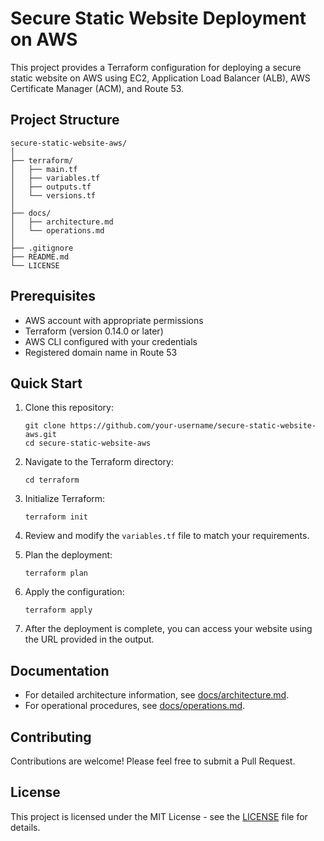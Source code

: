 # Secure Static Website Deployment on AWS

This project provides a Terraform configuration for deploying a secure static website on AWS using EC2, Application Load Balancer (ALB), AWS Certificate Manager (ACM), and Route 53.

## Project Structure

```
secure-static-website-aws/
│
├── terraform/
│   ├── main.tf
│   ├── variables.tf
│   ├── outputs.tf
│   └── versions.tf
│
├── docs/
│   ├── architecture.md
│   └── operations.md
│
├── .gitignore
├── README.md
└── LICENSE
```

## Prerequisites

- AWS account with appropriate permissions
- Terraform (version 0.14.0 or later)
- AWS CLI configured with your credentials
- Registered domain name in Route 53

## Quick Start

1. Clone this repository:
   ```
   git clone https://github.com/your-username/secure-static-website-aws.git
   cd secure-static-website-aws
   ```

2. Navigate to the Terraform directory:
   ```
   cd terraform
   ```

3. Initialize Terraform:
   ```
   terraform init
   ```

4. Review and modify the `variables.tf` file to match your requirements.

5. Plan the deployment:
   ```
   terraform plan
   ```

6. Apply the configuration:
   ```
   terraform apply
   ```

7. After the deployment is complete, you can access your website using the URL provided in the output.

## Documentation

- For detailed architecture information, see [docs/architecture.md](docs/architecture.md).
- For operational procedures, see [docs/operations.md](docs/operations.md).

## Contributing

Contributions are welcome! Please feel free to submit a Pull Request.

## License

This project is licensed under the MIT License - see the [LICENSE](LICENSE) file for details.